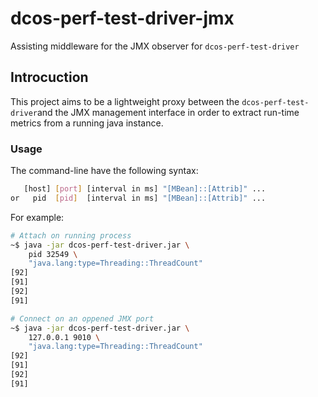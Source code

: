 # dcos-perf-test-driver-jmx

Assisting middleware for the JMX observer for `dcos-perf-test-driver`

## Introcuction

This project aims to be a lightweight proxy between the `dcos-perf-test-driver`and
the JMX management interface in order to extract run-time metrics from a running 
java instance.

### Usage

The command-line have the following syntax:

```sh
   [host] [port] [interval in ms] "[MBean]::[Attrib]" ...
or   pid  [pid]  [interval in ms] "[MBean]::[Attrib]" ...
```

For example:

```sh
# Attach on running process
~$ java -jar dcos-perf-test-driver.jar \
    pid 32549 \
    "java.lang:type=Threading::ThreadCount"
[92]
[91]
[92]
[91]

# Connect on an oppened JMX port
~$ java -jar dcos-perf-test-driver.jar \
    127.0.0.1 9010 \
    "java.lang:type=Threading::ThreadCount"
[92]
[91]
[92]
[91]
```